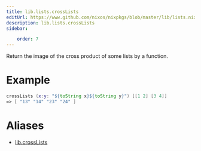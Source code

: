 ```yaml
---
title: lib.lists.crossLists
editUrl: https://www.github.com/nixos/nixpkgs/blob/master/lib/lists.nix#L1042C6
description: lib.lists.crossLists
sidebar:

    order: 7
---
```


Return the image of the cross product of some lists by a function.

# Example

```nix
crossLists (x:y: "${toString x}${toString y}") [[1 2] [3 4]]
=> [ "13" "14" "23" "24" ]
```


# Aliases

- [lib.crossLists](/reference/libcrossLists)


